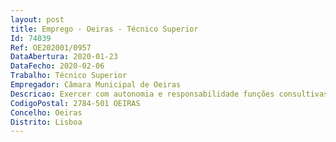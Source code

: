 ```yaml
--- 
layout: post
title: Emprego - Oeiras - Técnico Superior
Id: 74039
Ref: OE202001/0957
DataAbertura: 2020-01-23
DataFecho: 2020-02-06
Trabalho: Técnico Superior
Empregador: Câmara Municipal de Oeiras
Descricao: Exercer com autonomia e responsabilidade funções consultivas, de estudo, planeamento concepção, avaliação e aplicação de métodos e processos de natureza técnica e ou cientifica, que fundamentam e preparam a decisão, correspondente ao grau de complexidade 3, nomeadamente a contratação publica e o direito autárquico.
CodigoPostal: 2784-501 OEIRAS
Concelho: Oeiras
Distrito: Lisboa
--- 
```

